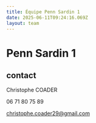 ```yaml
---
title: Équipe Penn Sardin 1
date: 2025-06-11T09:24:16.069Z
layout: team
---
```


# Penn Sardin 1

## contact 

Christophe COADER

06 71 80 75 89

christophe.coader29@gmail.com

